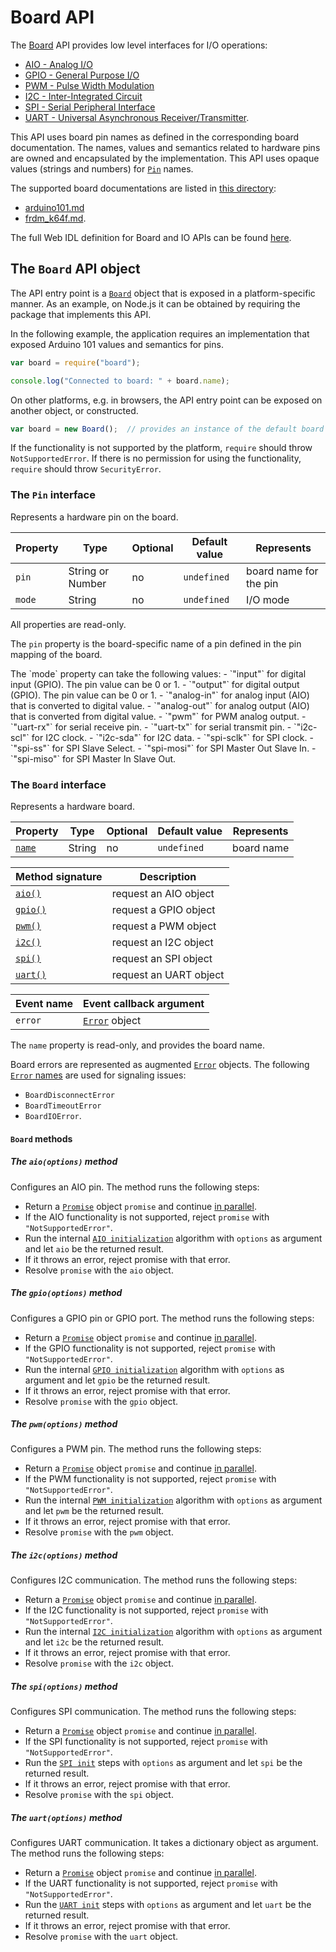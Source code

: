 Board API
=========

The [Board](#board) API provides low level interfaces for I/O operations:
  - [AIO - Analog I/O](./aio.md)
  - [GPIO - General Purpose I/O](./gpio.md)
  - [PWM - Pulse Width Modulation](./pwm.md)
  - [I2C - Inter-Integrated Circuit](./i2c.md)
  - [SPI - Serial Peripheral Interface](./spi.md)
  - [UART - Universal Asynchronous Receiver/Transmitter](./uart.md).

This API uses board pin names as defined in the corresponding board documentation.
The names, values and semantics related to hardware pins are owned and encapsulated by the implementation. This API uses opaque values (strings and numbers) for [`Pin`](#pin) names.

The supported board documentations are listed in [this directory](./):
- [arduino101.md](./arduino101.md)
- [frdm_k64f.md](./frdm_k64f.md).

The full Web IDL definition for Board and IO APIs can be found [here](./webidl.md).

The `Board` API object
----------------------
The API entry point is a [`Board`](./#board) object that is exposed in a platform-specific manner. As an example, on Node.js it can be obtained by requiring the package that implements this API.

In the following example, the application requires an implementation that exposed Arduino 101 values and semantics for pins.
```javascript
var board = require("board");

console.log("Connected to board: " + board.name);
```

On other platforms, e.g. in browsers, the API entry point can be exposed on another object, or constructed.
```javascript
var board = new Board();  // provides an instance of the default board
```

If the functionality is not supported by the platform, `require` should throw `NotSupportedError`. If there is no permission for using the functionality, `require` should throw `SecurityError`.

<a name="pin"></a>
### The `Pin` interface
Represents a hardware pin on the board.

| Property  | Type   | Optional | Default value | Represents |
| ---       | ---    | ---      | ---           | ---     |
| `pin`     | String or Number | no | `undefined`   | board name for the pin |
| `mode`    | String | no       | `undefined`   | I/O mode |

All properties are read-only.

The `pin` property is the board-specific name of a pin defined in the pin mapping of the board.

<a name="pinmode">
The `mode` property can take the following values:
- `"input"` for digital input (GPIO). The pin value can be 0 or 1.
- `"output"` for digital output (GPIO). The pin value can be 0 or 1.
- `"analog-in"` for analog input (AIO) that is converted to digital value.
- `"analog-out"` for analog output (AIO) that is converted from digital value.
- `"pwm"` for PWM analog output.
- `"uart-rx"` for serial receive pin.
- `"uart-tx"` for serial transmit pin.
- `"i2c-scl"` for I2C clock.
- `"i2c-sda"` for I2C data.
- `"spi-sclk"` for SPI clock.
- `"spi-ss"` for SPI Slave Select.
- `"spi-mosi"` for SPI Master Out Slave In.
- `"spi-miso"` for SPI Master In Slave Out.

<a name="board"></a>
### The `Board` interface
Represents a hardware board.

| Property          | Type   | Optional | Default value | Represents |
| ---               | ---    | ---      | ---           | ---        |
| [`name`](#name)   | String | no       | `undefined`   | board name |

| Method signature  | Description            |
| ---               | ---                    |
| [`aio()`](#aio)   | request an AIO object  |
| [`gpio()`](#gpio) | request a GPIO object  |
| [`pwm()`](#pwm)   | request a PWM object   |
| [`i2c()`](#i2c)   | request an I2C object  |
| [`spi()`](#spi)   | request an SPI object  |
| [`uart()`](#uart) | request an UART object |

| Event name        | Event callback argument |
| --------------    | ----------------------- |
| `error`           | [`Error`](#error) object |

<a name="name"></a>
The `name` property is read-only, and provides the board name.

<a name="error"></a>
Board errors are represented as augmented [`Error`](https://nodejs.org/api/errors.html#errors_class_error) objects. The following [`Error` names](https://nodejs.org/api/errors.html) are used for signaling issues:
- `BoardDisconnectError`
- `BoardTimeoutError`
- `BoardIOError`.

#### `Board` methods

<a name="aio"></a>
##### The `aio(options)` method
Configures an AIO pin. The method runs the following steps:
- Return a [`Promise`](../README.md/#promise) object `promise` and continue [in parallel](https://html.spec.whatwg.org/#in-parallel).
- If the AIO functionality is not supported, reject `promise` with `"NotSupportedError"`.
- Run the internal [`AIO initialization`](./aio.md/#init) algorithm with `options` as argument and let `aio` be the returned result.
- If it throws an error, reject promise with that error.
- Resolve `promise` with the `aio` object.

<a name="gpio"></a>
##### The `gpio(options)` method
Configures a GPIO pin or GPIO port. The method runs the following steps:
- Return a [`Promise`](../README.md/#promise) object `promise` and continue [in parallel](https://html.spec.whatwg.org/#in-parallel).
- If the GPIO functionality is not supported, reject `promise` with `"NotSupportedError"`.
- Run the internal [`GPIO initialization`](./gpio.md/#init) algorithm with `options` as argument and let `gpio` be the returned result.
- If it throws an error, reject promise with that error.
- Resolve `promise` with the `gpio` object.

<a name="pwm"></a>
##### The `pwm(options)` method
Configures a PWM pin. The method runs the following steps:
- Return a [`Promise`](../README.md/#promise) object `promise` and continue [in parallel](https://html.spec.whatwg.org/#in-parallel).
- If the PWM functionality is not supported, reject `promise` with `"NotSupportedError"`.
- Run the internal [`PWM initialization`](./pwm.md/#init) algorithm with `options` as argument and let `pwm` be the returned result.
- If it throws an error, reject promise with that error.
- Resolve `promise` with the `pwm` object.

<a name="i2c"></a>
##### The `i2c(options)` method
Configures I2C communication. The method runs the following steps:
- Return a [`Promise`](../README.md/#promise) object `promise` and continue [in parallel](https://html.spec.whatwg.org/#in-parallel).
- If the I2C functionality is not supported, reject `promise` with `"NotSupportedError"`.
- Run the internal [`I2C initialization`](./i2c.md/#init) algorithm with `options` as argument and let `i2c` be the returned result.
- If it throws an error, reject promise with that error.
- Resolve `promise` with the `i2c` object.

<a name="spi"></a>
##### The `spi(options)` method
Configures SPI communication.
The method runs the following steps:
- Return a [`Promise`](../README.md/#promise) object `promise` and continue [in parallel](https://html.spec.whatwg.org/#in-parallel).
- If the SPI functionality is not supported, reject `promise` with `"NotSupportedError"`.
- Run the [`SPI init`](./spi.md/#init) steps with `options` as argument and let `spi` be the returned result.
- If it throws an error, reject promise with that error.
- Resolve `promise` with the `spi` object.

<a name="uart"></a>
##### The `uart(options)` method
Configures UART communication. It takes a dictionary object as argument.
The method runs the following steps:
- Return a [`Promise`](../README.md/#promise) object `promise` and continue [in parallel](https://html.spec.whatwg.org/#in-parallel).
- If the UART functionality is not supported, reject `promise` with `"NotSupportedError"`.
- Run the [`UART init`](./uart.md/#init) steps with `options` as argument and let `uart` be the returned result.
- If it throws an error, reject promise with that error.
- Resolve `promise` with the `uart` object.

